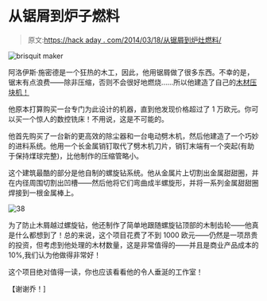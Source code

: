 # 从锯屑到炉子燃料

> 原文:[https://hack aday . com/2014/03/18/从锯屑到炉灶燃料/](https://hackaday.com/2014/03/18/from-saw-dust-to-stove-fuel/)

![brisquit maker](../Images/9008bdfcf07333d3cc9f84ce842adf30.png)

阿洛伊斯·施密德是一个狂热的木工，因此，他用锯屑做了很多东西。不幸的是，锯末有点浪费——除非压缩，否则不会很好地燃烧……所以他建造了自己的[木材压块机！](http://woodgears.ca/reader/alois/press.html)

他原本打算购买一台专门为此设计的机器，直到他发现价格超过了 1 万欧元。你可以买一个惊人的数控铣床！不用说，这是不可能的。

他首先购买了一台新的更高效的除尘器和一台电动劈木机，然后他建造了一个巧妙的进料系统。他用一个长金属销钉取代了劈木机刀片，销钉末端有一个突起(有助于保持煤球完整)，比他制作的压缩管略小。

这个建筑最酷的部分是他自制的螺旋钻系统。他从金属片上切割出金属甜甜圈，并在内径周围切割出凹槽——然后他将它们弯曲成半螺旋形，并将一系列金属甜甜圈焊接到一根金属棒上。

![38](../Images/aa0630986e408627d5faf8ca2f4d46b8.png)

为了防止木屑越过螺旋钻，他还制作了简单地跟随螺旋钻顶部的木制齿轮——他真是什么都想到了！总的来说，这个项目花费了不到 1000 欧元——仍然是一项昂贵的投资，但考虑到他处理的木材数量，这是非常值得的——并且是商业产品成本的 10%,我们认为他做得非常好！

这个项目绝对值得一读，你也应该看看他的令人垂涎的工作室！

【谢谢乔！]